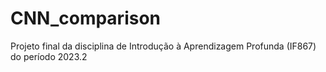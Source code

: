 # CNN_comparison
Projeto final da disciplina de Introdução à Aprendizagem Profunda (IF867) do período 2023.2
